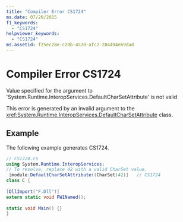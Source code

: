 ```yaml
---
title: "Compiler Error CS1724"
ms.date: 07/20/2015
f1_keywords: 
  - "CS1724"
helpviewer_keywords: 
  - "CS1724"
ms.assetid: f25ec28e-c20b-457d-afc2-284494e69dad
---
```

# Compiler Error CS1724
Value specified for the argument to 'System.Runtime.InteropServices.DefaultCharSetAttribute' is not valid  
  
 This error is generated by an invalid argument to the <xref:System.Runtime.InteropServices.DefaultCharSetAttribute> class.  
  
## Example  
 The following example generates CS1724.  
  
```csharp  
// CS1724.cs  
using System.Runtime.InteropServices;  
// To resolve, replace 42 with a valid CharSet value.  
 [module:DefaultCharSetAttribute((CharSet)42)]   // CS1724  
class C {
  
[DllImport("F.Dll")]  
extern static void FW1Named();  
  
static void Main() {}  
}  
```
